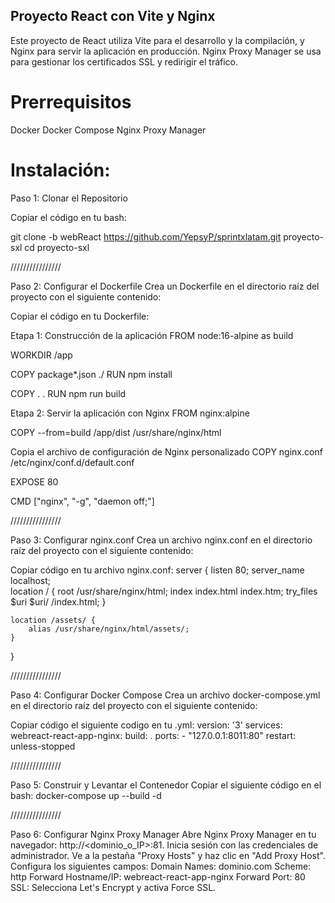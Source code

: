 ## Proyecto React con Vite y Nginx 
Este proyecto de React utiliza Vite para el desarrollo y la compilación, y Nginx para servir la aplicación en producción. Nginx Proxy Manager se usa para gestionar los certificados SSL y redirigir el tráfico.

# Prerrequisitos 
Docker 
Docker Compose 
Nginx Proxy Manager

# Instalación: 
Paso 1: Clonar el Repositorio 

Copiar el código en tu bash: 

git clone -b webReact https://github.com/YepsyP/sprintxlatam.git proyecto-sxl 
cd proyecto-sxl 

////////////////

Paso 2: Configurar el Dockerfile 
Crea un Dockerfile en el directorio raíz del proyecto con el siguiente contenido:

Copiar el código en tu Dockerfile:

Etapa 1: Construcción de la aplicación
FROM node:16-alpine as build

WORKDIR /app

COPY package*.json ./ RUN npm install

COPY . . RUN npm run build

Etapa 2: Servir la aplicación con Nginx
FROM nginx:alpine

COPY --from=build /app/dist /usr/share/nginx/html

Copia el archivo de configuración de Nginx personalizado
COPY nginx.conf /etc/nginx/conf.d/default.conf

EXPOSE 80

CMD ["nginx", "-g", "daemon off;"]

////////////////

Paso 3: Configurar nginx.conf 
Crea un archivo nginx.conf en el directorio raíz del proyecto con el siguiente contenido:

Copiar código en tu archivo nginx.conf: 
server {
  listen 80;
  server_name localhost;  
    location / {
        root /usr/share/nginx/html;
        index index.html index.htm;
        try_files $uri $uri/ /index.html;
    }
  
    location /assets/ {
        alias /usr/share/nginx/html/assets/;
    }
}

////////////////

Paso 4: Configurar Docker Compose 
Crea un archivo docker-compose.yml en el directorio raíz del proyecto con el siguiente contenido:

Copiar código el siguiente codigo en tu .yml: 
version: '3' 
services: 
  webreact-react-app-nginx: 
    build: . 
    ports: 
      - "127.0.0.1:8011:80" 
    restart: unless-stopped

////////////////

Paso 5: Construir y Levantar el Contenedor 
Copiar el siguiente código en el bash: 
docker-compose up --build -d

////////////////

Paso 6: Configurar Nginx Proxy Manager 
Abre Nginx Proxy Manager en tu navegador: http://<dominio_o_IP>:81. 
Inicia sesión con las credenciales de administrador. 
Ve a la pestaña "Proxy Hosts" y haz clic en "Add Proxy Host". 
Configura los siguientes campos: 
Domain Names: dominio.com
Scheme: http Forward Hostname/IP: webreact-react-app-nginx 
Forward Port: 80 
SSL: Selecciona Let's Encrypt y activa Force SSL.
